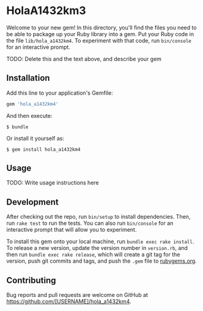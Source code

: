 # HolaA1432km3

Welcome to your new gem! In this directory, you'll find the files you need to be able to package up your Ruby library into a gem. Put your Ruby code in the file `lib/hola_a1432km4`. To experiment with that code, run `bin/console` for an interactive prompt.

TODO: Delete this and the text above, and describe your gem

## Installation

Add this line to your application's Gemfile:

```ruby
gem 'hola_a1432km4'
```

And then execute:

    $ bundle

Or install it yourself as:

    $ gem install hola_a1432km4

## Usage

TODO: Write usage instructions here

## Development

After checking out the repo, run `bin/setup` to install dependencies. Then, run `rake test` to run the tests. You can also run `bin/console` for an interactive prompt that will allow you to experiment.

To install this gem onto your local machine, run `bundle exec rake install`. To release a new version, update the version number in `version.rb`, and then run `bundle exec rake release`, which will create a git tag for the version, push git commits and tags, and push the `.gem` file to [rubygems.org](https://rubygems.org).

## Contributing

Bug reports and pull requests are welcome on GitHub at https://github.com/[USERNAME]/hola_a1432km4.

